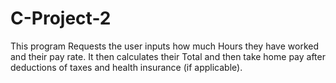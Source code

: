 # C-Project-2
This program Requests the user inputs how much Hours they have worked and their pay rate. It then calculates their Total and then take home pay after deductions of taxes and health insurance (if applicable).
